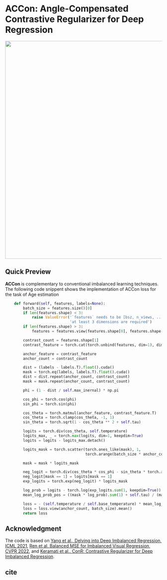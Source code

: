 # ACCon: Angle-Compensated Contrastive Regularizer for Deep Regression



<p align="center">
    <img src="pic/motivation.png" width="700"> <br>

[//]: # (<b>ConR </b> key insights. a&#41; Without ConR, it)

[//]: # (is common to have minority examples mixed with)

[//]: # (majority examples. b&#41; ConR adds additional loss)

[//]: # (weight for minority, and mis-labelled examples,)

[//]: # (resulting in better feature representations and c&#41;)

[//]: # (better prediction error.)

[//]: # (</p>)

## Quick Preview
<b>ACCon </b> is complementary to conventional imbalanced learning techniques. The following code snippent shows the implementation of ACCon loss for the task of Age estimation

```python
    def forward(self, features, labels=None):
        batch_size = features.size()[0]
        if len(features.shape) < 3:
            raise ValueError('`features` needs to be [bsz, n_views, ...],'
                             'at least 3 dimensions are required')
        if len(features.shape) > 3:
            features = features.view(features.shape[0], features.shape[1], -1)

        contrast_count = features.shape[1]
        contrast_feature = torch.cat(torch.unbind(features, dim=1), dim=0)

        anchor_feature = contrast_feature
        anchor_count = contrast_count

        dist = (labels - labels.T).float().cuda()
        mask = torch.eq(labels, labels.T).float().cuda()
        dist = dist.repeat(anchor_count, contrast_count)
        mask = mask.repeat(anchor_count, contrast_count)

        phi = (1 - dist / self.max_inernal) * np.pi

        cos_phi = torch.cos(phi)
        sin_phi = torch.sin(phi)

        cos_theta = torch.matmul(anchor_feature, contrast_feature.T)
        cos_theta = torch.clamp(cos_theta, -1, 1)
        sin_theta = torch.sqrt(1 - cos_theta ** 2 + self.tau)

        logits = torch.div(cos_theta, self.temperature)
        logits_max, _ = torch.max(logits, dim=1, keepdim=True)
        logits = logits - logits_max.detach()

        logits_mask = torch.scatter(torch.ones_like(mask), 1,
                                    torch.arange(batch_size * anchor_count).view(-1, 1).cuda(), 0)

        mask = mask * logits_mask

        neg_logit = torch.div(cos_theta * cos_phi - sin_theta * torch.abs(sin_phi), self.temperature)
        neg_logit[mask == 1] = logits[mask == 1]
        exp_logits = torch.exp(neg_logit) * logits_mask

        log_prob = logits - torch.log(exp_logits.sum(1, keepdim=True))
        mean_log_prob_pos = ((mask * log_prob).sum(1) + self.tau) / (mask.sum(1) + self.tau)

        loss = - (self.temperature / self.base_temperature) * mean_log_prob_pos
        loss = loss.view(anchor_count, batch_size).mean()
        return loss

```


## Acknowledgment

The code is based on 
[Yang et al., Delving into Deep Imbalanced Regression, ICML 2021](https://github.com/YyzHarry/imbalanced-regression/tree/main/imdb-wiki-dir), 
[Ren et al.,Balanced MSE for Imbalanced Visual Regression, CVPR 2022](https://github.com/jiawei-ren/BalancedMSE), 
and [Keramati et al., ConR: Contrastive Regularizer for Deep Imbalanced Regression](https://github.com/BorealisAI/ConR). 

## cite

